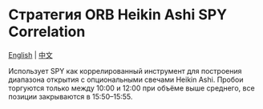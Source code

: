 # Стратегия ORB Heikin Ashi SPY Correlation
[English](README.md) | [中文](README_cn.md)

Использует SPY как коррелированный инструмент для построения диапазона открытия с опциональными свечами Heikin Ashi. Пробои торгуются только между 10:00 и 12:00 при объёме выше среднего, все позиции закрываются в 15:50–15:55.
